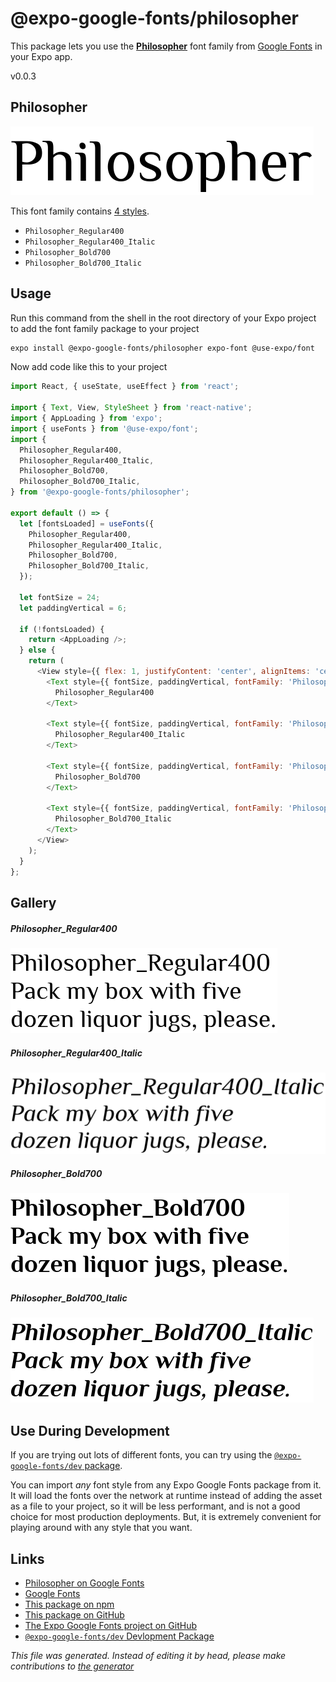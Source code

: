 # @expo-google-fonts/philosopher

This package lets you use the [**Philosopher**](https://fonts.google.com/specimen/Philosopher) font family from [Google Fonts](https://fonts.google.com/) in your Expo app.

v0.0.3

## Philosopher

![Philosopher](./font-family.png)

This font family contains [4 styles](#gallery).

- `Philosopher_Regular400`
- `Philosopher_Regular400_Italic`
- `Philosopher_Bold700`
- `Philosopher_Bold700_Italic`

## Usage

Run this command from the shell in the root directory of your Expo project to add the font family package to your project
```sh
expo install @expo-google-fonts/philosopher expo-font @use-expo/font
```

Now add code like this to your project
```js
import React, { useState, useEffect } from 'react';

import { Text, View, StyleSheet } from 'react-native';
import { AppLoading } from 'expo';
import { useFonts } from '@use-expo/font';
import {
  Philosopher_Regular400,
  Philosopher_Regular400_Italic,
  Philosopher_Bold700,
  Philosopher_Bold700_Italic,
} from '@expo-google-fonts/philosopher';

export default () => {
  let [fontsLoaded] = useFonts({
    Philosopher_Regular400,
    Philosopher_Regular400_Italic,
    Philosopher_Bold700,
    Philosopher_Bold700_Italic,
  });

  let fontSize = 24;
  let paddingVertical = 6;

  if (!fontsLoaded) {
    return <AppLoading />;
  } else {
    return (
      <View style={{ flex: 1, justifyContent: 'center', alignItems: 'center' }}>
        <Text style={{ fontSize, paddingVertical, fontFamily: 'Philosopher_Regular400' }}>
          Philosopher_Regular400
        </Text>

        <Text style={{ fontSize, paddingVertical, fontFamily: 'Philosopher_Regular400_Italic' }}>
          Philosopher_Regular400_Italic
        </Text>

        <Text style={{ fontSize, paddingVertical, fontFamily: 'Philosopher_Bold700' }}>
          Philosopher_Bold700
        </Text>

        <Text style={{ fontSize, paddingVertical, fontFamily: 'Philosopher_Bold700_Italic' }}>
          Philosopher_Bold700_Italic
        </Text>
      </View>
    );
  }
};

```

## Gallery

##### Philosopher_Regular400
![Philosopher_Regular400](./51b0e57bc81490c490b7400858499b5823a13926de953476e8d40730ab9fc02f.ttf.png)

##### Philosopher_Regular400_Italic
![Philosopher_Regular400_Italic](./32aafaf60ca199b7f91291e6aa9e68b91df4b48f53246f454e7eddf8e25ff50c.ttf.png)

##### Philosopher_Bold700
![Philosopher_Bold700](./174ba5b59df6e5bdec8e23657ecdf679226b3b6f23f5625fa814540e88b30628.ttf.png)

##### Philosopher_Bold700_Italic
![Philosopher_Bold700_Italic](./aed7000bdaef8a04be340ee51e9ff7157c538442a3fda8daeee40a849eaf33cb.ttf.png)


## Use During Development

If you are trying out lots of different fonts, you can try using the [`@expo-google-fonts/dev` package](https://www.npmjs.com/package/@expo-google-fonts/dev).

You can import *any* font style from any Expo Google Fonts package from it. It will load the fonts
over the network at runtime instead of adding the asset as a file to your project, so it will be 
less performant, and is not a good choice for most production deployments. But, it is extremely convenient
for playing around with any style that you want.

## Links

- [Philosopher on Google Fonts](https://fonts.google.com/specimen/Philosopher)
- [Google Fonts](https://fonts.google.com/)
- [This package on npm](https://www.npmjs.com/package/@expo-google-fonts/philosopher)
- [This package on GitHub](https://github.com/expo/google-fonts/tree/master/font-packages/philosopher)
- [The Expo Google Fonts project on GitHub](https://github.com/expo/google-fonts)
- [`@expo-google-fonts/dev` Devlopment Package](https://github.com/expo/google-fonts/tree/master/font-packages/dev)


*This file was generated. Instead of editing it by head, please make contributions to [the generator](https://github.com/expo/google-fonts/tree/master/packages/generator)*
